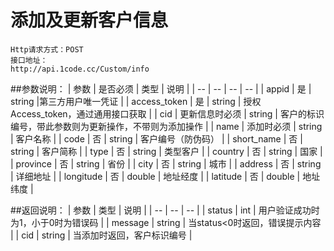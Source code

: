 # 添加及更新客户信息

```
Http请求方式：POST
接口地址：
http://api.1code.cc/Custom/info
```

##参数说明：
| 参数 | 是否必须 | 类型 | 说明 |
| -- | -- | -- | -- |
| appid | 是 | string |第三方用户唯一凭证 |
| access_token | 是 | string | 授权Access_token，通过通用接口获取 | 
| cid | 更新信息时必须 | string | 客户的标识编号，带此参数则为更新操作，不带则为添加操作 |
| name | 添加时必须 | string | 客户名称 |
| code | 否 | string | 客户编号（防伪码） |
| short_name | 否 | string | 客户简称 |
| type | 否 | string | 类型客户 |
| country | 否 | string | 国家 |
| province | 否 | string | 省份 | 
| city | 否 | string | 城市 | 
| address | 否 | string | 详细地址 | 
| longitude | 否 | double | 地址经度 |
| latitude | 否 | double | 地址纬度 |

##返回说明：
| 参数 | 类型 | 说明 |
| -- | -- | -- |
| status | int | 用户验证成功时为1，小于0时为错误码 |
| message | string | 当status<0时返回，错误提示内容 |
| cid | string | 当添加时返回，客户标识编号 |